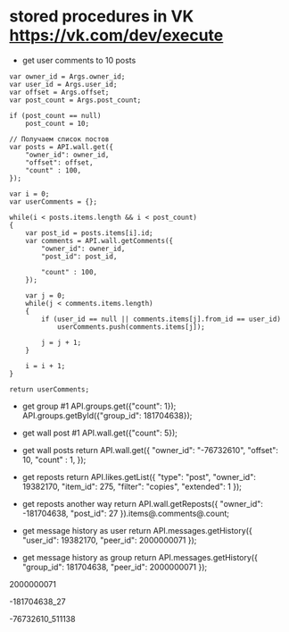 # stored procedures in VK https://vk.com/dev/execute
- get user comments to 10 posts
```
var owner_id = Args.owner_id;
var user_id = Args.user_id;
var offset = Args.offset;
var post_count = Args.post_count;

if (post_count == null)
    post_count = 10;

// Получаем список постов
var posts = API.wall.get({
    "owner_id": owner_id,
    "offset": offset,
    "count" : 100,
});

var i = 0;
var userComments = {};

while(i < posts.items.length && i < post_count)
{
    var post_id = posts.items[i].id;
    var comments = API.wall.getComments({
        "owner_id": owner_id,
        "post_id": post_id,

        "count" : 100,
    });

    var j = 0;
    while(j < comments.items.length)
    {
        if (user_id == null || comments.items[j].from_id == user_id)
            userComments.push(comments.items[j]);

        j = j + 1;
    }

    i = i + 1;
}

return userComments;
```

- get group #1
API.groups.get({"count": 1});
API.groups.getById({"group_id": 181704638});
- get wall post #1
API.wall.get({"count": 5});

- get wall posts
return API.wall.get({
    "owner_id": "-76732610",
    "offset": 10,
    "count" : 1,
});

- get reposts
return API.likes.getList({
    "type": "post",
    "owner_id": 19382170,
    "item_id": 275,
    "filter": "copies",
    "extended": 1
});

- get reposts another way
return API.wall.getReposts({
    "owner_id": -181704638,
    "post_id": 27
}).items@.comments@.count;


- get message history as user
return API.messages.getHistory({
    "user_id": 19382170,
    "peer_id": 2000000071
});

- get message history as group
return API.messages.getHistory({
    "group_id": 181704638,
    "peer_id": 2000000071
});

2000000071


-181704638_27

-76732610_511138